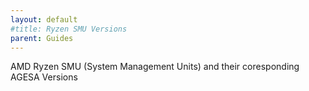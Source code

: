 ```yaml
---
layout: default
#title: Ryzen SMU Versions
parent: Guides
---
```


AMD Ryzen SMU (System Management Units) and their coresponding AGESA Versions